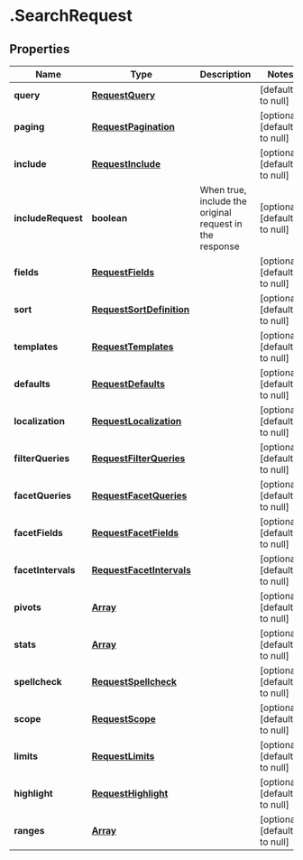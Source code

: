 # .SearchRequest

## Properties
Name | Type | Description | Notes
------------ | ------------- | ------------- | -------------
**query** | [**RequestQuery**](RequestQuery.md) |  | [default to null]
**paging** | [**RequestPagination**](RequestPagination.md) |  | [optional] [default to null]
**include** | [**RequestInclude**](RequestInclude.md) |  | [optional] [default to null]
**includeRequest** | **boolean** | When true, include the original request in the response | [optional] [default to null]
**fields** | [**RequestFields**](RequestFields.md) |  | [optional] [default to null]
**sort** | [**RequestSortDefinition**](RequestSortDefinition.md) |  | [optional] [default to null]
**templates** | [**RequestTemplates**](RequestTemplates.md) |  | [optional] [default to null]
**defaults** | [**RequestDefaults**](RequestDefaults.md) |  | [optional] [default to null]
**localization** | [**RequestLocalization**](RequestLocalization.md) |  | [optional] [default to null]
**filterQueries** | [**RequestFilterQueries**](RequestFilterQueries.md) |  | [optional] [default to null]
**facetQueries** | [**RequestFacetQueries**](RequestFacetQueries.md) |  | [optional] [default to null]
**facetFields** | [**RequestFacetFields**](RequestFacetFields.md) |  | [optional] [default to null]
**facetIntervals** | [**RequestFacetIntervals**](RequestFacetIntervals.md) |  | [optional] [default to null]
**pivots** | [**Array<RequestPivot>**](RequestPivot.md) |  | [optional] [default to null]
**stats** | [**Array<RequestStats>**](RequestStats.md) |  | [optional] [default to null]
**spellcheck** | [**RequestSpellcheck**](RequestSpellcheck.md) |  | [optional] [default to null]
**scope** | [**RequestScope**](RequestScope.md) |  | [optional] [default to null]
**limits** | [**RequestLimits**](RequestLimits.md) |  | [optional] [default to null]
**highlight** | [**RequestHighlight**](RequestHighlight.md) |  | [optional] [default to null]
**ranges** | [**Array<RequestRange>**](RequestRange.md) |  | [optional] [default to null]


